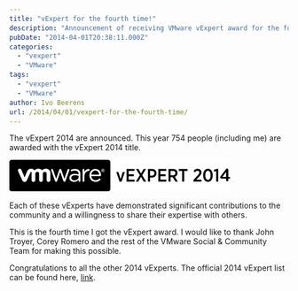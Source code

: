 ```yaml
---
title: "vExpert for the fourth time!"
description: "Announcement of receiving VMware vExpert award for the fourth consecutive year."
pubDate: "2014-04-01T20:38:11.000Z"
categories: 
  - "vexpert"
  - "VMware"
tags: 
  - "vexpert"
  - "VMware"
author: Ivo Beerens
url: /2014/04/01/vexpert-for-the-fourth-time/
---
```


The vExpert 2014 are announced. This year 754 people (including me) are awarded with the vExpert 2014 title.

![VMware-vExpert-2014-400x57](images/VMware-vExpert-2014-400x57.png)

Each of these vExperts have demonstrated significant contributions to the community and a willingness to share their expertise with others.

This is the fourth time I got the vExpert award. I would like to thank John Troyer, Corey Romero and the rest of the VMware Social & Community Team for making this possible.

Congratulations to all the other 2014 vExperts. The official 2014 vExpert list can be found here, [link](http://blogs.VMware.com/vmtn/2014/04/vexpert-2014-announcement.html).